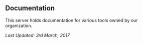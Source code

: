## Documentation

This server holds documentation for various tools owned by our organization. 


*Last Updated: 3rd March, 2017*
